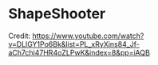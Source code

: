 # ShapeShooter
Credit: https://www.youtube.com/watch?v=DLlGY1Po6Bk&list=PL_xRyXins84_Jf-aCh7chj47HR4oZLPwK&index=8&pp=iAQB
